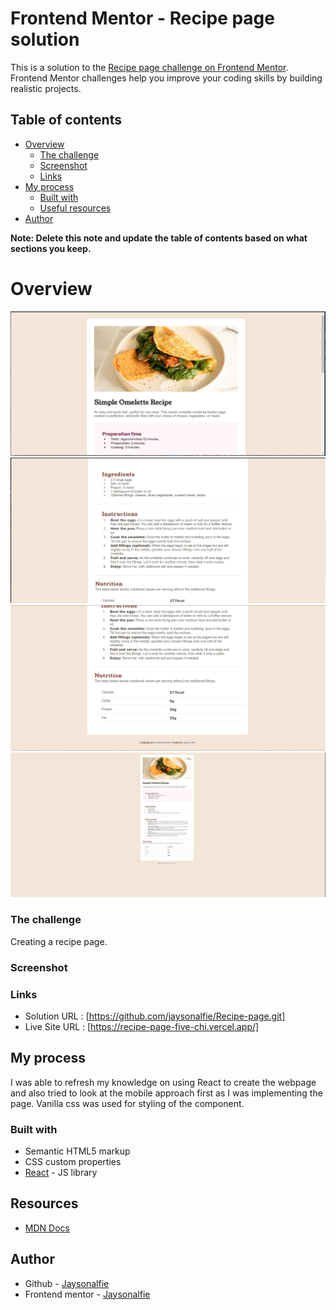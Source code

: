 # Frontend Mentor - Recipe page solution

This is a solution to the [Recipe page challenge on Frontend Mentor](https://www.frontendmentor.io/challenges/recipe-page-KiTsR8QQKm). Frontend Mentor challenges help you improve your coding skills by building realistic projects.

## Table of contents

- [Overview](#overview)
  - [The challenge](#the-challenge)
  - [Screenshot](#screenshot)
  - [Links](#links)
- [My process](#my-process)
  - [Built with](#built-with)
  - [Useful resources](#useful-resources)
- [Author](#author)

**Note: Delete this note and update the table of contents based on what sections you keep.**

# Overview

![](./Screenshot1.PNG)
![](./Screenshot2.PNG)
![](./Screenshot%203.PNG)
![](./Screenshot%204.PNG)


### The challenge
Creating a recipe page. 

### Screenshot

### Links
- Solution URL : [https://github.com/jaysonalfie/Recipe-page.git]
- Live Site URL : [https://recipe-page-five-chi.vercel.app/]

## My process
I was able to refresh my knowledge on using React to create the webpage and also tried to look at the mobile approach first as I was implementing the page. Vanilla css was used for styling of the component.


### Built with

- Semantic HTML5 markup
- CSS custom properties
- [React](https://reactjs.org/) - JS library

## Resources
- [MDN Docs](https://developer.mozilla.org/en-US/)


## Author
- Github - [Jaysonalfie](https://github.com/jaysonalfie)
- Frontend mentor - [Jaysonalfie](https://www.frontendmentor.io/profile/jaysonalfie)
